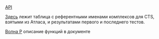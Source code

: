 [API](https://docs.google.com/document/d/15S-l3xFYkZzDPjWqhdg8-dzoC4kjOaoLgrXlObL3mHI/edit)

[Здесь](https://docs.google.com/spreadsheets/d/1XD9cMNXDkx_SQkhQfctSiTL_ooMIVG1hnuiRw8Ysd_Q/edit?usp=sharing) лежит таблица с референтными именами комплексов для CTS, взятыми из Атласа, и результатами первого и последнего тестов.



[Волна Р](https://docs.google.com/document/d/1NRPxi4egVM_PNBEVKpsEYv1_J8d9dusN30WaM9Jt80U/edit?usp=sharing) описание функций в документе